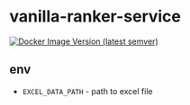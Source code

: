 # vanilla-ranker-service

[![Docker Image Version (latest semver)](https://img.shields.io/docker/v/airndlab/hackathon-hacks-ai-2023-vanilla-ranker-service?label=Docker%20Hub)](https://hub.docker.com/r/airndlab/hackathon-hacks-ai-2023-vanilla-ranker-service)

## env

- `EXCEL_DATA_PATH` - path to excel file
